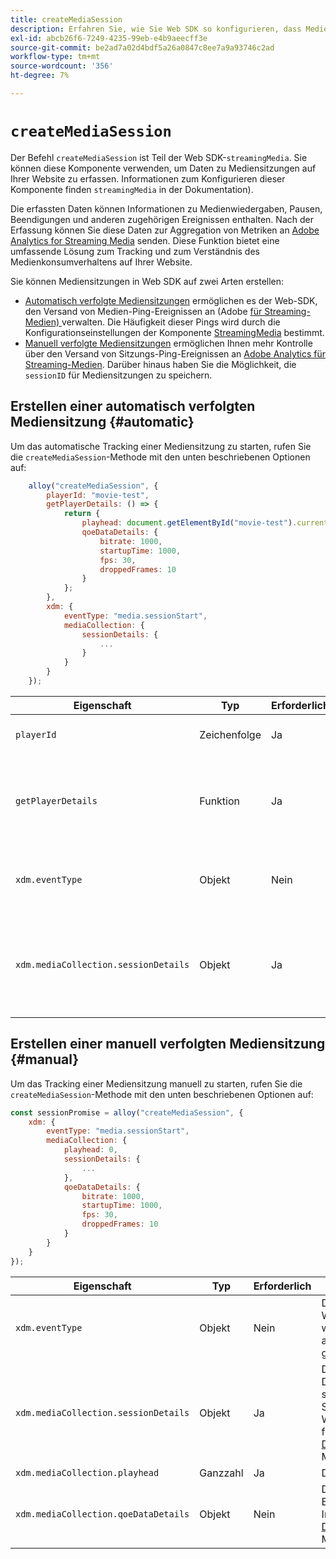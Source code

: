 ```yaml
---
title: createMediaSession
description: Erfahren Sie, wie Sie Web SDK so konfigurieren, dass Mediensitzungen automatisch verwaltet werden
exl-id: abcb26f6-7249-4235-99eb-e4b9aeecff3e
source-git-commit: be2ad7a02d4bdf5a26a0847c8ee7a9a93746c2ad
workflow-type: tm+mt
source-wordcount: '356'
ht-degree: 7%

---
```


# `createMediaSession`

Der Befehl `createMediaSession` ist Teil der Web SDK-`streamingMedia`. Sie können diese Komponente verwenden, um Daten zu Mediensitzungen auf Ihrer Website zu erfassen. Informationen zum Konfigurieren dieser Komponente finden `streamingMedia` in der [ ](configure/streamingmedia.md)Dokumentation).

Die erfassten Daten können Informationen zu Medienwiedergaben, Pausen, Beendigungen und anderen zugehörigen Ereignissen enthalten. Nach der Erfassung können Sie diese Daten zur Aggregation von Metriken an [Adobe Analytics for Streaming Media](https://experienceleague.adobe.com/de/docs/media-analytics/using/media-overview) senden. Diese Funktion bietet eine umfassende Lösung zum Tracking und zum Verständnis des Medienkonsumverhaltens auf Ihrer Website.

Sie können Mediensitzungen in Web SDK auf zwei Arten erstellen:

* [Automatisch verfolgte Mediensitzungen](#automatic) ermöglichen es der Web-SDK, den Versand von Medien-Ping-Ereignissen an (Adobe [ für Streaming-Medien) ](https://experienceleague.adobe.com/de/docs/media-analytics/using/media-overview) verwalten. Die Häufigkeit dieser Pings wird durch die Konfigurationseinstellungen der Komponente [StreamingMedia](configure/streamingmedia.md) bestimmt.
* [Manuell verfolgte Mediensitzungen](#manual) ermöglichen Ihnen mehr Kontrolle über den Versand von Sitzungs-Ping-Ereignissen an [Adobe Analytics für Streaming-Medien](https://experienceleague.adobe.com/de/docs/media-analytics/using/media-overview). Darüber hinaus haben Sie die Möglichkeit, die `sessionID` für Mediensitzungen zu speichern.

## Erstellen einer automatisch verfolgten Mediensitzung {#automatic}

Um das automatische Tracking einer Mediensitzung zu starten, rufen Sie die `createMediaSession`-Methode mit den unten beschriebenen Optionen auf:

```javascript
    alloy("createMediaSession", {
        playerId: "movie-test",
        getPlayerDetails: () => {
            return {
                playhead: document.getElementById("movie-test").currentTime,
                qoeDataDetails: {
                    bitrate: 1000,
                    startupTime: 1000,
                    fps: 30,
                    droppedFrames: 10
                }
            };
        },
        xdm: {
            eventType: "media.sessionStart",
            mediaCollection: {
                sessionDetails: {
                    ...
                }
            }
        }
    });
```

| Eigenschaft | Typ | Erforderlich | Beschreibung |
|---------|----------|---------|---------|
| `playerId` | Zeichenfolge | Ja | Die Player-ID, eine eindeutige Kennung, die die Mediensitzung darstellt. |
| `getPlayerDetails` | Funktion | Ja | Eine Funktion, die die Player-Details zurückgibt. Diese Rückruffunktion wird von der Web-SDK vor jedem Medienereignis für die angegebene `playerId` aufgerufen. |
| `xdm.eventType` | Objekt | Nein | Der Medienereignistyp. Wenn dies nicht angegeben wird, wird dies automatisch auf `media.sessionStart` gesetzt. |
| `xdm.mediaCollection.sessionDetails` | Objekt | Ja | Das Sitzungsdetailobjekt. Das `sessionDetails`-Objekt sollte die Eigenschaften der Sitzungsdetails enthalten. Weitere Informationen finden [ in der Dokumentation ](../../xdm/data-types/media-collection-details.md)Mediensammlungsschema“. |


## Erstellen einer manuell verfolgten Mediensitzung {#manual}

Um das Tracking einer Mediensitzung manuell zu starten, rufen Sie die `createMediaSession`-Methode mit den unten beschriebenen Optionen auf:

```javascript
const sessionPromise = alloy("createMediaSession", {
    xdm: {
        eventType: "media.sessionStart",
        mediaCollection: {
            playhead: 0,
            sessionDetails: {
                ...
            },
            qoeDataDetails: {
                bitrate: 1000,
                startupTime: 1000,
                fps: 30,
                droppedFrames: 10
            }
        }
    }
});
```

| Eigenschaft | Typ | Erforderlich | Beschreibung |
|---------|----------|---------|---------|
| `xdm.eventType` | Objekt | Nein | Der Medienereignistyp. Wenn er nicht angegeben wird, wird er automatisch auf `media.sessionStart` gesetzt. |
| `xdm.mediaCollection.sessionDetails` | Objekt | Ja | Das Sitzungsdetailobjekt. Das `sessionDetails`-Objekt sollte die Eigenschaften der Sitzungsdetails enthalten. Weitere Informationen finden [ in der Dokumentation ](../../xdm/data-types/media-collection-details.md)Mediensammlungsschema“. |
| `xdm.mediaCollection.playhead` | Ganzzahl | Ja | Der aktuelle Abspielkopf. |
| `xdm.mediaCollection.qoeDataDetails` | Objekt | Nein | Details zur Qualität der Erlebnisdaten. Weitere Informationen finden [ in der Dokumentation ](../../xdm/data-types/media-collection-details.md)Mediensammlungsschema“. |
